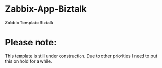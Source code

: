 # Zabbix-App-Biztalk
Zabbix Template Biztalk

# Please note:
This template is still under construction. Due to other priorities I need to put this on hold for a while.
